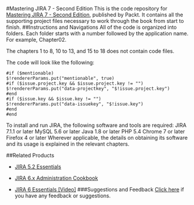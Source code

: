 #Mastering JIRA 7 - Second Edition
This is the code repository for [Mastering JIRA 7 - Second Edition](https://www.packtpub.com/application-development/mastering-jira-7-second-edition?utm_source=github&utm_medium=repository&utm_campaign=9781786466860), published by Packt. It contains all the supporting project files necessary to work through the book from start to finish.
##Instructions and Navigations
All of the code is organized into folders. Each folder starts with a number followed by the application name. For example, Chapter02.

The chapters 1 to 8, 10 to 13, and 15 to 18 does not contain code files. 

The code will look like the following:
```
#if ($mentionable)
$!rendererParams.put("mentionable", true)
#if ($issue.project.key && $issue.project.key != "")
$!rendererParams.put("data-projectkey", "$!issue.project.key")
#end
#if ($issue.key && $issue.key != "")
$!rendererParams.put("data-issuekey", "$!issue.key")
#end
#end
```

To install and run JIRA, the following software and tools are required:
JIRA 7.1.1 or later
MySQL 5.6 or later
Java 1.8 or later
PHP 5.4
Chrome 7 or later
Firefox 4 or later
Wherever applicable, the details on obtaining its software and its usage is explained in
the relevant chapters.

##Related Products
* [JIRA 5.2 Essentials](https://www.packtpub.com/application-development/jira-52-essentials?utm_source=github&utm_medium=repository&utm_campaign=9781782179993)

* [JIRA 6.x Administration Cookbook](https://www.packtpub.com/application-development/jira-6x-administration-cookbook?utm_source=github&utm_medium=repository&utm_campaign=9781782176862)

* [JIRA 6 Essentials [Video]](https://www.packtpub.com/application-development/jira-6-essentials-video?utm_source=github&utm_medium=repository&utm_campaign=9781849689243)
###Suggestions and Feedback
[Click here](https://docs.google.com/forms/d/e/1FAIpQLSe5qwunkGf6PUvzPirPDtuy1Du5Rlzew23UBp2S-P3wB-GcwQ/viewform) if you have any feedback or suggestions.
